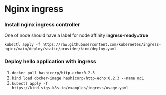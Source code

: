 # Nginx ingress

### Install nginx ingress controller

One of node should have a label for node affinity **ingress-ready=true**

`kubectl apply -f https://raw.githubusercontent.com/kubernetes/ingress-nginx/main/deploy/static/provider/kind/deploy.yaml`

### Deploy hello application with ingress

1. `docker pull hashicorp/http-echo:0.2.3`
2. `kind load docker-image hashicorp/http-echo:0.2.3 --name mc1`
3. `kubectl apply -f https://kind.sigs.k8s.io/examples/ingress/usage.yaml`
